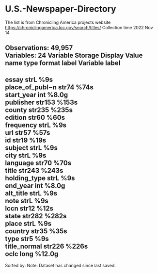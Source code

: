 # U.S.-Newspaper-Directory
The list is from Chronicling America projects website https://chroniclingamerica.loc.gov/search/titles/
Collection time 2022 Nov 14

 Observations:        49,957                  
    Variables:            24
Variable      Storage   Display    Value
    name         type    format    label      Variable label
----------------------------------------------------------------------------------------------------------------------------------------------------------------------------------------------------------------------               
essay           strL    %9s                   
place_of_publ~n str74   %74s                  
start_year      int     %8.0g                 
publisher       str153  %153s                 
county          str235  %235s                 
edition         str60   %60s                  
frequency       strL    %9s                   
url             str57   %57s                  
id              str19   %19s                  
subject         strL    %9s                   
city            strL    %9s                   
language        str70   %70s                  
title           str243  %243s                 
holding_type    strL    %9s                   
end_year        int     %8.0g                 
alt_title       strL    %9s                   
note            strL    %9s                   
lccn            str12   %12s                  
state           str282  %282s                 
place           strL    %9s                   
country         str35   %35s                  
type            str5    %9s                   
title_normal    str226  %226s                 
oclc            long    %12.0g                
----------------------------------------------------------------------------------------------------------------------------------------------------------------------------------------------------------------------
Sorted by: 
     Note: Dataset has changed since last saved.

